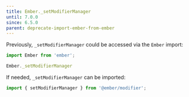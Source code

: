 ```yaml
---
title: Ember._setModifierManager
until: 7.0.0
since: 6.5.0
parent: deprecate-import-ember-from-ember
---
```



Previously, `_setModifierManager` could be accessed via the `Ember` import:
```js
import Ember from 'ember';

Ember._setModifierManager
```

If needed, `_setModifierManager` can be imported:
```js
import { setModifierManager } from '@ember/modifier';
```
